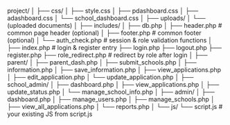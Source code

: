 project/
│
├── css/
│   ├── style.css
│   ├── pdashboard.css
│   ├── adashboard.css
│   └── school_dashboard.css
│
├── uploads/
│   └── (uploaded documents)
│
├── includes/
│   ├── db.php
│   ├── header.php             # common page header (optional)
│   ├── footer.php             # common footer (optional)
│   └── auth_check.php         # session & role validation functions
│
├── index.php                  # login & register entry
├── login.php
├── logout.php
├── register.php
├── role_redirect.php          # redirect by role after login
│
├── parent/
│   ├── parent_dash.php
│   ├── submit_schools.php
│   ├── information.php
│   ├── save_information.php
│   ├── view_applications.php
│   ├── edit_application.php
│   └── update_application.php
│
├── school_admin/
│   ├── dashboard.php
│   ├── view_applications.php
│   ├── update_status.php
│   └── manage_school_info.php
│
├── admin/
│   ├── dashboard.php
│   ├── manage_users.php
│   ├── manage_schools.php
│   ├── view_all_applications.php
│   └── reports.php
│
└── js/
    └── script.js             # your existing JS from script.js
